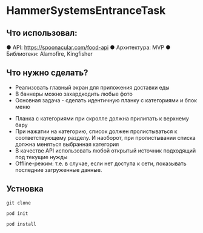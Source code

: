 # HammerSystemsEntranceTask
## Что использовал:
● API: https://spoonacular.com/food-api
● Архитектура: MVP
● Библиотеки: Alamofire, Kingfisher

## Что нужно сделать?
 - Реализовать главный экран для приложения доставки еды
 - В баннеры можно захардкодить любые фото
 - Основная задача - сделать идентичную планку с категориями и блок
меню
 + Планка с категориями при скролле должна прилипать к верхнему бару
 + При нажатии на категорию, список должен пролистываться к
соответствующему разделу. И наоборот, при пролистывании списка
должна меняться выбранная категория
 + В качестве API использовать любой открытый источник подходящий под
текущие нужды
 + Offline-режим: т.е. в случае, если нет доступа к сети, показывать
последние загруженные данные.

## Устновка
```
git clone
```

```
pod init
```

```
pod install
```
